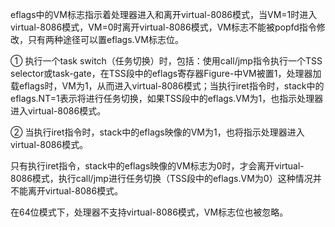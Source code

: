 eflags中的VM标志指示着处理器进入和离开virtual-8086模式，当VM=1时进入virtual-8086模式，VM=0时离开virtual-8086模式，VM标志不能被popfd指令修改，只有两种途径可以置eflags.VM标志位。

① 执行一个task switch（任务切换）时，包括：使用call/jmp指令执行一个TSS selector或task-gate，在TSS段中的eflags寄存器Figure-中VM被置1，处理器加载eflags时，VM为1，从而进入virtual-8086模式；当执行iret指令时，stack中的eflags.NT=1表示将进行任务切换，如果TSS段中的eflags.VM为1，也指示处理器进入virtual-8086模式。

② 当执行iret指令时，stack中的eflags映像的VM为1，也将指示处理器进入virtual-8086模式。

只有执行iret指令，stack中的eflags映像的VM标志为0时，才会离开virtual-8086模式，执行call/jmp进行任务切换（TSS段中的eflags.VM为0）这种情况并不能离开virtual-8086模式。

在64位模式下，处理器不支持virtual\-8086模式，VM标志位也被忽略。